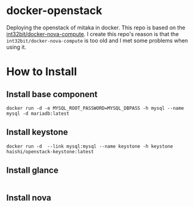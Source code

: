 # docker-openstack
Deploying the openstack of mitaka in docker. This repo is based on the [int32bit/docker-nova-compute](https://github.com/int32bit/docker-nova-compute). I create this repo's reason is that the `int32bit/docker-nova-compute` is too old and I met some problems when using it.

# How to Install

## Install base component
```shell
docker run -d -e MYSQL_ROOT_PASSWORD=MYSQL_DBPASS -h mysql --name mysql -d mariadb:latest
```

## Install keystone
```shell
docker run -d  --link mysql:mysql --name keystone -h keystone haishi/openstack-keystone:latest
```

## Install glance
```shell
```

## Install nova
```shell
```
